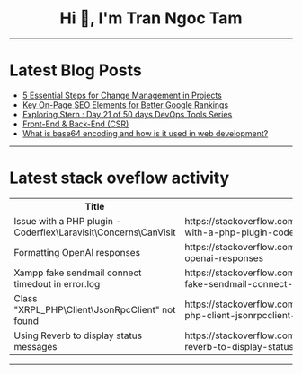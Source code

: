 <h1 align="center">Hi 👋, I'm Tran Ngoc Tam</h1>

---

# Latest Blog Posts 
<!-- BLOG-POST-LIST:START -->
- [5 Essential Steps for Change Management in Projects](https://dev.to/bryany/5-essential-steps-for-change-management-in-projects-1g9b)
- [Key On-Page SEO Elements for Better Google Rankings](https://dev.to/juddiy/key-on-page-seo-elements-for-better-google-rankings-25og)
- [Exploring Stern : Day 21 of 50 days DevOps Tools Series](https://dev.to/shivam_agnihotri/exploring-stern-day-21-of-50-days-devops-tools-series-4agk)
- [Front-End &amp; Back-End &lpar;CSR&rpar;](https://dev.to/0xw3ston/front-end-back-end-csr-2lj2)
- [What is base64 encoding and how is it used in web development?](https://dev.to/brianmmdev/what-is-base64-encoding-and-how-is-it-used-in-web-development-3p4e)
<!-- BLOG-POST-LIST:END -->

---

# Latest stack oveflow activity
<table>
  <tr><th>Title</th><th>Link</th></tr>
  <!-- STACKOVERFLOW:START --><tr><td>Issue with a PHP plugin - Coderflex\Laravisit\Concerns\CanVisit</td><td>https://stackoverflow.com/questions/78823572/issue-with-a-php-plugin-coderflex-laravisit-concerns-canvisit</td></tr><tr><td>Formatting OpenAI responses</td><td>https://stackoverflow.com/questions/78823510/formatting-openai-responses</td></tr><tr><td>Xampp fake sendmail connect timedout in error.log</td><td>https://stackoverflow.com/questions/78823437/xampp-fake-sendmail-connect-timedout-in-error-log</td></tr><tr><td>Class &quot;XRPL_PHP\Client\JsonRpcClient&quot; not found</td><td>https://stackoverflow.com/questions/78823428/class-xrpl-php-client-jsonrpcclient-not-found</td></tr><tr><td>Using Reverb to display status messages</td><td>https://stackoverflow.com/questions/78823384/using-reverb-to-display-status-messages</td></tr><!-- STACKOVERFLOW:END -->
</table>

---


